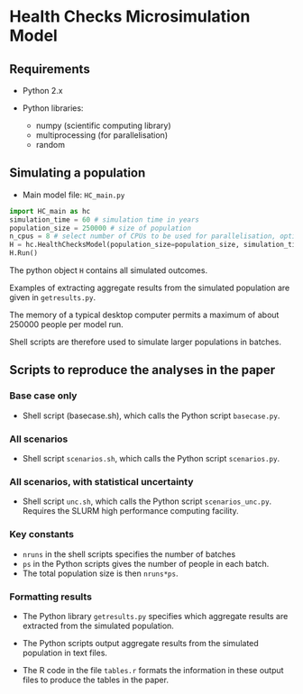 # Health Checks Microsimulation Model

## Requirements

* Python 2.x

* Python libraries:
	- numpy (scientific computing library)
	- multiprocessing (for parallelisation)
	- random

## Simulating a population

* Main model file: `HC_main.py`

```python
import HC_main as hc
simulation_time = 60 # simulation time in years
population_size = 250000 # size of population
n_cpus = 8 # select number of CPUs to be used for parallelisation, optimally the number of cores in computer used. If no parallelisation, choose 1 (slower).
H = hc.HealthChecksModel(population_size=population_size, simulation_time=simulation_time, HealthChecks=False, nprocs=n_cpus)
H.Run()
```

The python object `H` contains all simulated outcomes.

Examples of extracting aggregate results from the simulated population are given in `getresults.py`.

The memory of a typical desktop computer permits a maximum of about 250000 people per model run.

Shell scripts are therefore used to simulate larger populations in batches.

## Scripts to reproduce the analyses in the paper 

###  Base case only 

* Shell script (basecase.sh), which calls the Python script `basecase.py`.

###  All scenarios

* Shell script `scenarios.sh`, which calls the Python script `scenarios.py`.

###  All scenarios, with statistical uncertainty

* Shell script `unc.sh`, which calls the Python script `scenarios_unc.py`.  Requires the SLURM high performance computing facility.

###  Key constants 

* `nruns` in the shell scripts specifies the number of batches
* `ps` in the Python scripts gives the number of people in each batch.
* The total population size is then `nruns*ps`.

###  Formatting results 

* The Python library `getresults.py` specifies which aggregate results are extracted from the simulated population. 

* The Python scripts output aggregate results from the simulated population in text files.

* The R code in the file `tables.r` formats the information in these output files to produce the tables in the paper.
